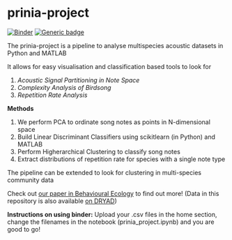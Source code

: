 # prinia-project
[![Binder](https://mybinder.org/badge_logo.svg)](https://mybinder.org/v2/gh/shivChitinous/prinia-project/master)
[![Generic badge](https://img.shields.io/badge/DOI-10.1093/beheco/arz216-red.svg)](https://doi.org/10.1093/beheco/arz216)


The prinia-project is a pipeline to analyse multispecies acoustic datasets in Python and MATLAB

It allows for easy visualisation and classification based tools to look for 
1. _Acoustic Signal Partitioning in Note Space_
2. _Complexity Analysis of Birdsong_
3. _Repetition Rate Analysis_

__Methods__
1. We perform PCA to ordinate song notes as points in N-dimensional space
2. Build Linear Discriminant Classifiers using scikitlearn (in Python) and MATLAB
3. Perform Higherarchical Clustering to classify song notes
4. Extract distributions of repetition rate for species with a single note type

The pipeline can be extended to look for clustering in multi-species community data

Check out [our paper in Behavioural Ecology](https://academic.oup.com/beheco/advance-article/doi/10.1093/beheco/arz216/5702188) to find out more! 
(Data in this repository is also available [on DRYAD](https://datadryad.org/stash/dataset/doi:10.5061/dryad.7sqv9s4p9))

__Instructions on using binder:__
Upload your .csv files in the home section, change the filenames in the notebook (prinia_project.ipynb) and you are good to go!
